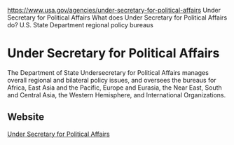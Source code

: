 

https://www.usa.gov/agencies/under-secretary-for-political-affairs
Under Secretary for Political Affairs
What does Under Secretary for Political Affairs do?
U.S. State Department regional policy bureaus

Under Secretary for Political Affairs
=====================================

The Department of State Undersecretary for Political Affairs manages overall regional and bilateral policy issues, and oversees the bureaus for Africa, East Asia and the Pacific, Europe and Eurasia, the Near East, South and Central Asia, the Western Hemisphere, and International Organizations.

Website
-------

[Under Secretary for Political Affairs](http://www.state.gov/p/)
